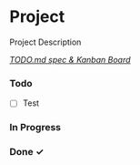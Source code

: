 # Project

Project Description

<em>[TODO.md spec & Kanban Board](https://bit.ly/3fCwKfM)</em>

### Todo

- [ ] Test  

### In Progress


### Done ✓


